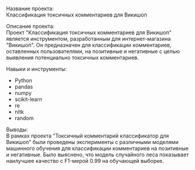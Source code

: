 Название проекта: <br>
Классификация токсичных комментариев  для Викишоп

Описание проекта: <br>
Проект "Классификация токсичных комментариев  для Викишоп" является инструментом, разработанным для интернет-магазина "Викишоп". Он предназначен для классификации комментариев, оставленных пользователями, на позитивные и негативные с целью выявления потенциально токсичных комментариев.

Навыки и инструменты:
- Python
- pandas
- numpy
- scikit-learn
- re
- nltk
- random

Выводы:<br> 
В рамках проекта "Токсичный комментарий классификатор для Викишоп" были проведены эксперименты с различными моделями машинного обучения для классификации комментариев на позитивные и негативные. Было выяснено, что модель случайного леса показывает наилучшее качество с F1-мерой 0.99 на обучающей выборке.
